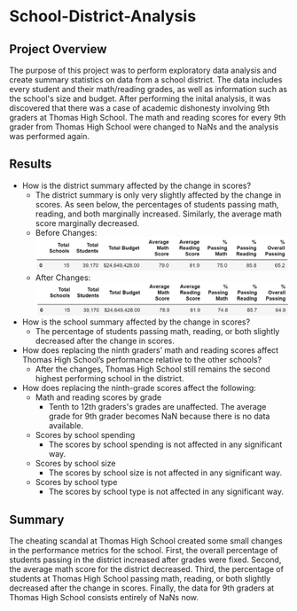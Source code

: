 # School-District-Analysis

## Project Overview

The purpose of this project was to perform exploratory data analysis and create summary statistics on data from a school district. The data includes every student and their math/reading grades, as well as information such as the school's size and budget. After performing the inital analysis, it was discovered that there was a case of academic dishonesty involving 9th graders at Thomas High School. The math and reading scores for every 9th grader from Thomas High School were changed to NaNs and the analysis was performed again.

## Results

- How is the district summary affected by the change in scores?
  - The district summary is only very slightly affected by the change in scores. As seen below, the percentages of students passing math, reading, and both marginally increased. Similarly, the average math score marginally decreased.
  - Before Changes: ![Before_District.PNG](Resources/Before_District.PNG)
  - After Changes: ![After_District.PNG](Resources/After_District.PNG)
- How is the school summary affected by the change in scores?
  - The percentage of students passing math, reading, or both slightly decreased after the change in scores.
- How does replacing the ninth graders’ math and reading scores affect Thomas High School’s performance relative to the other schools?
  - After the changes, Thomas High School still remains the second highest performing school in the district.
- How does replacing the ninth-grade scores affect the following:
  - Math and reading scores by grade
    - Tenth to 12th graders's grades are unaffected. The average grade for 9th grader becomes NaN because there is no data available.
  - Scores by school spending
    - The scores by school spending is not affected in any significant way.
  - Scores by school size
    - The scores by school size is not affected in any significant way.
  - Scores by school type
    - The scores by school type is not affected in any significant way.

## Summary

The cheating scandal at Thomas High School created some small changes in the performance metrics for the school. First, the overall percentage of students passing in the district increased after grades were fixed. Second, the average math score for the district decreased. Third, the percentage of students at Thomas High School passing math, reading, or both slightly decreased after the change in scores. Finally, the data for 9th graders at Thomas High School consists entirely of NaNs now.
